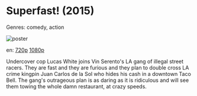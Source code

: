 # Superfast! (2015)

Genres: comedy, action

![poster](http://image.tmdb.org/t/p/w500/yP4E5AOuaXGuksQwdUZEwQyhPaA.jpg)

en:
  [720p](magnet:?xt=urn:btih:ddd3fb101f2394cd0e9950fa48e932c57cd88b65&dn=Superfast%21+%282015%29+720p+BrRip+x264+-+YIFY&tr=udp%3A%2F%2Ftracker.openbittorrent.com%3A80%2Fannounce&tr=udp%3A%2F%2Fglotorrents.pw%3A6969%2Fannounce&tr=udp%3A%2F%2Ftracker.openbittorrent.com%3A80%2Fannounce&tr=udp%3A%2F%2Ftracker.opentrackr.org%3A1337%2Fannounce&tr=udp%3A%2F%2Fzer0day.to%3A1337%2Fannounce&tr=udp%3A%2F%2Ftracker.coppersurfer.tk%3A6969%2Fannounce)
  [1080p](magnet:?xt=urn:btih:11287b94dc52ae4856f5b373cf7f9e992b2bc986&dn=Superfast%21+%282015%29+1080p+BrRip+x264+-+YIFY&tr=udp%3A%2F%2Ftracker.openbittorrent.com%3A80%2Fannounce&tr=udp%3A%2F%2Fglotorrents.pw%3A6969%2Fannounce&tr=udp%3A%2F%2Ftracker.openbittorrent.com%3A80%2Fannounce&tr=udp%3A%2F%2Ftracker.opentrackr.org%3A1337%2Fannounce&tr=udp%3A%2F%2Fzer0day.to%3A1337%2Fannounce&tr=udp%3A%2F%2Ftracker.coppersurfer.tk%3A6969%2Fannounce)
  


Undercover cop Lucas White joins Vin Serento's LA gang of illegal street racers. They are fast and they are furious and they plan to double cross LA crime kingpin Juan Carlos de la Sol who hides his cash in a downtown Taco Bell. The gang's outrageous plan is as daring as it is ridiculous and will see them towing the whole damn restaurant, at crazy speeds.